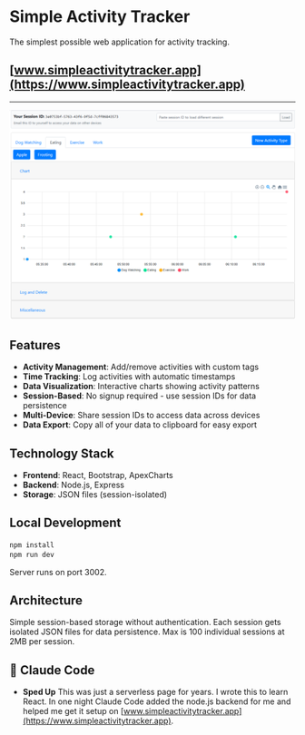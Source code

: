 # Simple Activity Tracker

The simplest possible web application for activity tracking.

## [www.simpleactivitytracker.app](https://www.simpleactivitytracker.app)

<hr>

![Resume 1](/Documentation/view-activities.png)

## Features
- **Activity Management**: Add/remove activities with custom tags
- **Time Tracking**: Log activities with automatic timestamps
- **Data Visualization**: Interactive charts showing activity patterns
- **Session-Based**: No signup required - use session IDs for data persistence
- **Multi-Device**: Share session IDs to access data across devices
- **Data Export**: Copy all of your data to clipboard for easy export

## Technology Stack
- **Frontend**: React, Bootstrap, ApexCharts
- **Backend**: Node.js, Express
- **Storage**: JSON files (session-isolated)

## Local Development
```bash
npm install
npm run dev
```
Server runs on port 3002.

## Architecture
Simple session-based storage without authentication. Each session gets isolated JSON files for data persistence. Max is 100 individual sessions at 2MB per session.

## 🤖 Claude Code

- **Sped Up** This was just a serverless page for years. I wrote this to learn React. In one night Claude Code added the node.js backend for me and helped me get it setup on [www.simpleactivitytracker.app](https://www.simpleactivitytracker.app).
